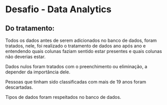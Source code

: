 # **Desafio - Data Analytics**

## **Do tratamento:**

Todos os dados antes de serem adicionados no banco de dados, foram tratados, nele, foi realizado o tratamento de dados ano após ano e entendendo quais colunas faziam sentido estar presentes e quais colunas não deverias estar.

Dados nulos foram tratados com o preenchimento ou eliminação, a depender da importância dele.

Pessoas que tinham sido classificadas com mais de 19 anos foram descartadas.

Tipos de dados foram respeitados no banco de dados.
